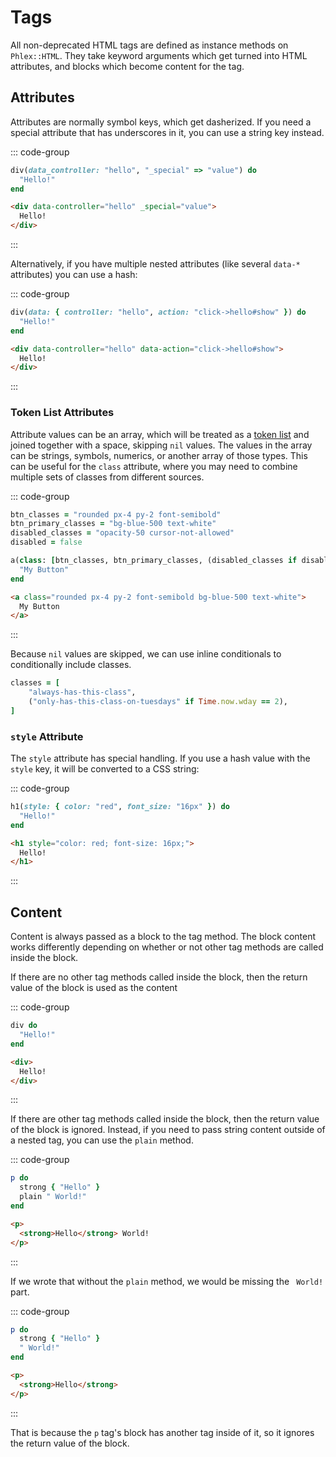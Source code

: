 # Tags

All non-deprecated HTML tags are defined as instance methods on `Phlex::HTML`. They take keyword arguments which get turned into HTML attributes, and blocks which become content for the tag.

## Attributes
Attributes are normally symbol keys, which get dasherized. If you need a special attribute that has underscores in it, you can use a string key instead.

::: code-group
```ruby
div(data_controller: "hello", "_special" => "value") do
  "Hello!"
end
```
```html
<div data-controller="hello" _special="value">
  Hello!
</div>
```
:::

Alternatively, if you have multiple nested attributes (like several `data-*` attributes) you can use a hash:

::: code-group
```ruby
div(data: { controller: "hello", action: "click->hello#show" }) do
  "Hello!"
end
```
```html
<div data-controller="hello" data-action="click->hello#show">
  Hello!
</div>
```
:::

### Token List Attributes

Attribute values can be an array, which will be treated as a [token list](https://developer.mozilla.org/en-US/docs/Web/API/DOMTokenList) and joined together with a space, skipping `nil` values.
The values in the array can be strings, symbols, numerics, or another array of those types.
This can be useful for the `class` attribute, where you may need to combine multiple sets of classes from different sources.

::: code-group
```ruby
btn_classes = "rounded px-4 py-2 font-semibold"
btn_primary_classes = "bg-blue-500 text-white"
disabled_classes = "opacity-50 cursor-not-allowed"
disabled = false

a(class: [btn_classes, btn_primary_classes, (disabled_classes if disabled)]) do
  "My Button"
end
```
```html
<a class="rounded px-4 py-2 font-semibold bg-blue-500 text-white">
  My Button
</a>
```
:::

Because `nil` values are skipped, we can use inline conditionals to conditionally include classes.

```ruby
classes = [
	"always-has-this-class",
	("only-has-this-class-on-tuesdays" if Time.now.wday == 2),
]
```

### `style` Attribute

The `style` attribute has special handling. If you use a hash value with the `style` key, it will be converted to a CSS string:

::: code-group
```ruby
h1(style: { color: "red", font_size: "16px" }) do
  "Hello!"
end
```
```html
<h1 style="color: red; font-size: 16px;">
  Hello!
</h1>
```
:::

## Content

Content is always passed as a block to the tag method. The block content works differently depending on whether or not other tag methods are called inside the block.

If there are no other tag methods called inside the block, then the return value of the block is used as the content

::: code-group
```ruby
div do
  "Hello!"
end
```
```html
<div>
  Hello!
</div>
```
:::

If there are other tag methods called inside the block, then the return value of the block is ignored. Instead, if you need to pass string content outside of a nested tag, you can use the `plain` method.

::: code-group
```ruby
p do
  strong { "Hello" }
  plain " World!"
end
```
```html
<p>
  <strong>Hello</strong> World!
</p>
```
:::

If we wrote that without the `plain` method, we would be missing the ` World!` part.

::: code-group
```ruby
p do
  strong { "Hello" }
  " World!"
end
```
```html
<p>
  <strong>Hello</strong>
</p>
```
:::

That is because the `p` tag's block has another tag inside of it, so it ignores the return value of the block.
